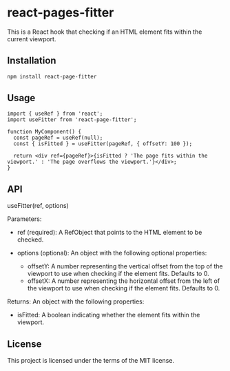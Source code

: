# react-pages-fitter

This is a React hook that checking if an HTML element fits within the current viewport.

## Installation

```sh
npm install react-page-fitter
```

## Usage

```tsx
import { useRef } from 'react';
import useFitter from 'react-page-fitter';

function MyComponent() {
  const pageRef = useRef(null);
  const { isFitted } = useFitter(pageRef, { offsetY: 100 });

  return <div ref={pageRef}>{isFitted ? 'The page fits within the viewport.' : 'The page overflows the viewport.'}</div>;
}
```

## API

useFitter(ref, options)

Parameters:

- ref (required): A RefObject that points to the HTML element to be checked.
- options (optional): An object with the following optional properties:

  - offsetY: A number representing the vertical offset from the top of the viewport to use when checking if the element fits. Defaults to 0.
  - offsetX: A number representing the horizontal offset from the left of the viewport to use when checking if the element fits. Defaults to 0.

Returns:
An object with the following properties:

- isFitted: A boolean indicating whether the element fits within the viewport.

## License

This project is licensed under the terms of the MIT license.
